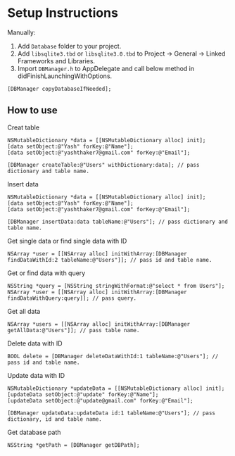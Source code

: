 # Setup Instructions
Manually:
1. Add `Database` folder to your project.
2. Add `libsqlite3.tbd` or `libsqlite3.0.tbd` to Project -> General -> Linked Frameworks and Libraries.
3. Import `DBManager.h` to AppDelegate and call below method in didFinishLaunchingWithOptions.
```objc 
[DBManager copyDatabaseIfNeeded]; 
```

How to use 
---------
Creat table 
```objc
NSMutableDictionary *data = [[NSMutableDictionary alloc] init];
[data setObject:@"Yash" forKey:@"Name"];
[data setObject:@"yashthaker7@gmail.com" forKey:@"Email"];

[DBManager createTable:@"Users" withDictionary:data]; // pass dictionary and table name.
```
Insert data
```objc
NSMutableDictionary *data = [[NSMutableDictionary alloc] init];
[data setObject:@"Yash" forKey:@"Name"];
[data setObject:@"yashthaker7@gmail.com" forKey:@"Email"];

[DBManager insertData:data tableName:@"Users"]; // pass dictionary and table name.
```
Get single data or find single data with ID
```objc
NSArray *user = [[NSArray alloc] initWithArray:[DBManager findDataWithId:2 tableName:@"Users"]]; // pass id and table name.
```
Get or find data with query
```objc
NSString *query = [NSString stringWithFormat:@"select * from Users"];
NSArray *user = [[NSArray alloc] initWithArray:[DBManager findDataWithQuery:query]]; // pass query.
```
Get all data
```objc
NSArray *users = [[NSArray alloc] initWithArray:[DBManager getAllData:@"Users"]]; // pass table name.
```
Delete data with ID
```objc
BOOL delete = [DBManager deleteDataWithId:1 tableName:@"Users"]; // pass id and table name.
```
Update data with ID
```objc
NSMutableDictionary *updateData = [[NSMutableDictionary alloc] init];
[updateData setObject:@"update" forKey:@"Name"];
[updateData setObject:@"update@gmail.com" forKey:@"Email"];

[DBManager updateData:updateData id:1 tableName:@"Users"]; // pass dictionary, id and table name.
```
Get database path
```objc
NSString *getPath = [DBManager getDBPath];
```



